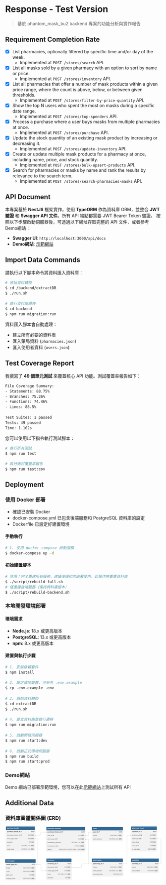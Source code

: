 # Response - Test Version
> 基於 phantom_mask_bu2 backend 專案的功能分析與實作報告

## Requirement Completion Rate
* [x] List pharmacies, optionally filtered by specific time and/or day of the week.
  * Implemented at `POST /stores/search` API.
* [x] List all masks sold by a given pharmacy with an option to sort by name or price.
  * Implemented at `POST /stores/inventory` API.
* [x] List all pharmacies that offer a number of mask products within a given price range, where the count is above, below, or between given thresholds.
  * Implemented at `POST /stores/filter-by-price-quantity` API.
* [x] Show the top N users who spent the most on masks during a specific date range.
  * Implemented at `POST /stores/top-spenders` API.
* [x] Process a purchase where a user buys masks from multiple pharmacies at once.
  * Implemented at `POST /stores/purchase` API.
* [x] Update the stock quantity of an existing mask product by increasing or decreasing it.
  * Implemented at `POST /stores/update-inventory` API.
* [x] Create or update multiple mask products for a pharmacy at once, including name, price, and stock quantity.
  * Implemented at `POST /stores/bulk-upsert-products` API.
* [x] Search for pharmacies or masks by name and rank the results by relevance to the search term.
  * Implemented at `POST /stores/search-pharmacies-masks` API.

## API Document

本專案基於 **NestJS** 框架實作，使用 **TypeORM** 作為資料庫 ORM，並整合 **JWT 驗證** 和 **Swagger API 文件**。所有 API 端點都需要 JWT Bearer Token 驗證。
按照以下步驟啟動伺服器後，可透過以下網址存取完整的 API 文件．或者參考 Demo網站：
- **Swagger UI**: `http://localhost:3000/api/docs`
- **Demo網站**: [示範網站](https://phantom-mask-bu2-xkrr.onrender.com/api/docs)

## Import Data Commands
請執行以下腳本命令將資料匯入資料庫：

```bash
# 原始資料轉換
$ cd /backend/extractDB
$ ./run.sh

# 執行資料庫遷移
$ cd backend
$ npm run migration:run

```

資料匯入腳本會自動處理：
- 建立所有必要的資料表
- 匯入藥局資料 (`pharmacies.json`)
- 匯入使用者資料 (`users.json`)

## Test Coverage Report
我撰寫了 **49 個單元測試** 來覆蓋核心 API 功能。測試覆蓋率報告如下：

```bash
File Coverage Summary:
- Statements: 88.75%
- Branches: 75.26%
- Functions: 74.46%
- Lines: 88.5%

Test Suites: 1 passed
Tests: 49 passed
Time: 1.102s
```
您可以使用以下指令執行測試腳本：

```bash
# 執行所有測試
$ npm run test

# 執行測試覆蓋率報告
$ npm run test:cov
```

## Deployment

### 使用 Docker 部署
- 確認已安裝 Docker
- docker-compose.yml 已包含後端服務和 PostgreSQL 資料庫的設定
- Dockerfile 已設定好建置環境

#### 手動執行
```bash
# 1. 使用 docker-compose 啟動服務
$ docker-compose up -d
```

#### 初始建置腳本
```bash
# 危險！完全重建所有服務，建議僅限初次部署使用，此操作將重置資料庫
$ ./script/rebuild-full.sh
# 僅重建後端服務（保持資料庫版本）
$ ./script/rebuild-backend.sh
```

### 本地開發環境部署

#### 環境需求
- **Node.js**: 18.x 或更高版本
- **PostgreSQL**: 13.x 或更高版本
- **npm**: 8.x 或更高版本

#### 建置與執行步驟

```bash
# 1. 安裝依賴套件
$ npm install

# 2. 設定環境變數，可參考 .env.example
$ cp .env.example .env

# 3. 原始資料轉換
$ cd extractDB
$ ./run.sh

# 4. 建立資料庫並執行遷移
$ npm run migration:run

# 5. 啟動開發伺服器
$ npm run start:dev

# 6. 啟動正式環境伺服器
$ npm run build
$ npm run start:prod

```

### Demo網站
Demo 網站已部署示範環境，您可以在此[示範網站](https://phantom-mask-bu2-xkrr.onrender.com/api/docs)上測試所有 API


## Additional Data
### 資料庫實體關係圖 (ERD)

![ERD](./backend//info/erd.svg)

